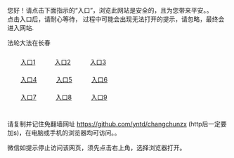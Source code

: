 您好！请点击下面指示的“入口”，浏览此网站是安全的，且为您带来平安。。 <br/>
点击入口后，请耐心等待， 过程中可能会出现无法打开的提示，请忽略，最终会进入网站. </br>

法轮大法在长春<br/>
<div style="padding:10px"><a style="margin:20px" target="_blank" href="https://d3hwt2k2woffdd.cloudfront.net/2Qpsp?kzirn" id="ccLink1" rel="nofollow">入口1</a> <a target="_blank" style="margin:20px" href="https://d3sjv7efkxu4c9.cloudfront.net/2Qpsp?dncryeag" id="ccLink2" rel="nofollow">入口2</a> <a style="margin:20px" target="_blank" href="https://d1qp9hcumxd3xv.cloudfront.net/2Qpsp?cogbgqg" id="ccLink3" rel="nofollow">入口3</a></div>

<div style="padding:10px" ><a style="margin:20px" target="_blank" href="https://d3hwt2k2woffdd.cloudfront.net/2Qpsp?kzirn" id="ccLink4" rel="nofollow">入口4</a> <a style="margin:20px" href="https://d3sjv7efkxu4c9.cloudfront.net/2Qpsp?dncryeag" target="_blank" id="ccLink5" rel="nofollow">入口5</a> <a style="margin:20px" href="https://d1qp9hcumxd3xv.cloudfront.net/2Qpsp?cogbgqg" target="_blank" id="ccLink6" rel="nofollow">入口6</a></div>

<div style="padding:10px"><a style="margin:20px" target="_blank" href="https://d3hwt2k2woffdd.cloudfront.net/2Qpsp?kzirn" id="ccLink7" rel="nofollow">入口7</a> <a style="margin:20px" href="https://d3sjv7efkxu4c9.cloudfront.net/2Qpsp?dncryeag" target="_blank" id="ccLink8" rel="nofollow">入口8</a> <a style="margin:20px" target="_blank" href="https://d1qp9hcumxd3xv.cloudfront.net/2Qpsp?cogbgqg" id="ccLink9" rel="nofollow">入口9</a></div>

<br/>



请复制并记住免翻墙网址 https://github.com/yntd/changchunzx (http后一定要加s)，在电脑或手机的浏览器均可访问。。<br/>

微信如提示停止访问该网页，须先点击右上角，选择浏览器打开。
